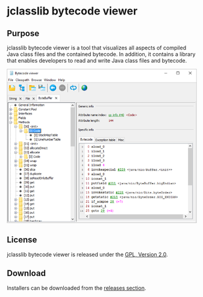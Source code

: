 # jclasslib bytecode viewer

## Purpose

jclasslib bytecode viewer is a tool that visualizes all aspects of compiled Java class files and the contained bytecode. In addition, it contains a library that enables developers to read and write Java class files and bytecode.

![Main window](web/screenshots/main.png)

## License

jclasslib bytecode viewer is released under the [GPL, Version 2.0](https://www.gnu.org/licenses/gpl-2.0.html).


## Download

Installers can be downloaded from the [releases section](https://github.com/ingokegel/jclasslib/releases).
